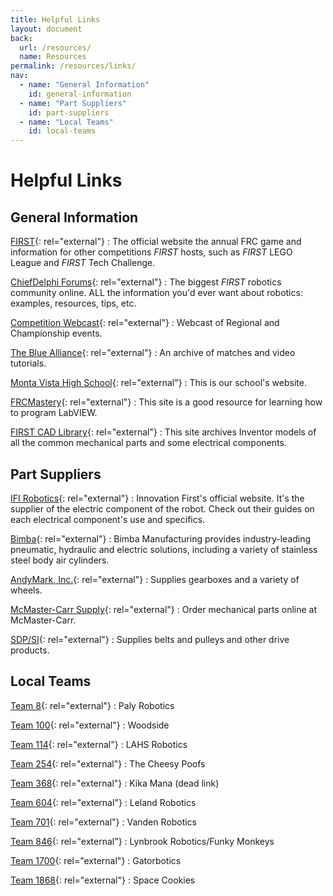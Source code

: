```yaml
---
title: Helpful Links
layout: document
back:
  url: /resources/
  name: Resources
permalink: /resources/links/
nav:
  - name: "General Information"
    id: general-information
  - name: "Part Suppliers"
    id: part-suppliers
  - name: "Local Teams"
    id: local-teams
---
```


# Helpful Links

## General Information

[FIRST](http://usfirst.org/){: rel="external"}
: The official website the annual FRC game and information for other competitions <i class="first">FIRST</i> hosts, such as <i class="first">FIRST</i> LEGO League and <i class="first">FIRST</i> Tech Challenge.

[ChiefDelphi Forums](http://www.chiefdelphi.com/){: rel="external"}
: The biggest <i class="first">FIRST</i> robotics community online. ALL the information you'd ever want about robotics: examples, resources, tips, etc.

[Competition Webcast](http://robotics.nasa.gov/events/first.php){: rel="external"}
: Webcast of Regional and Championship events.

<!-- dead link
[FIRST Wiki]
: Our unofficial information page in the FIRST team directory.
-->

[The Blue Alliance](http://www.thebluealliance.com/){: rel="external"}
: An archive of matches and video tutorials.

[Monta Vista High School](https://montavista.schoolloop.com/){: rel="external"}
: This is our school's website.

[FRCMastery](http://www.frcmastery.com/){: rel="external"}
: This site is a good resource for learning how to program LabVIEW.

[FIRST CAD Library](http://www.firstcadlibrary.com/){: rel="external"}
: This site archives Inventor models of all the common mechanical parts and some electrical components.

## Part Suppliers

[IFI Robotics](http://www.vexrobotics.com/vexpro/){: rel="external"}
: Innovation First's official website. It's the supplier of the electric component of the robot. Check out their guides on each electrical component's use and specifics.

[Bimba](http://www.bimba.com/){: rel="external"}
: Bimba Manufacturing provides industry-leading pneumatic, hydraulic and electric solutions, including a variety of stainless steel body air cylinders.

[AndyMark, Inc.](http://www.andymark.com/){: rel="external"}
: Supplies gearboxes and a variety of wheels.

[McMaster-Carr Supply](http://www.mcmaster.com/){: rel="external"}
: Order mechanical parts online at McMaster-Carr.

[SDP/SI](https://sdp-si.com/eStore/){: rel="external"}
: Supplies belts and pulleys and other drive products.

## Local Teams

[Team 8](http://www.palyrobotics.com/){: rel="external"}
: Paly Robotics

[Team 100](http://www.team100.org/){: rel="external"}
: Woodside

[Team 114](http://lahsrobotics.org/){: rel="external"}
: LAHS Robotics

[Team 254](http://www.team254.com/){: rel="external"}
: The Cheesy Poofs

[Team 368](http://www.mckinleyrobotics.org/){: rel="external"}
: Kika Mana (dead link)

[Team 604](http://604robotics.com/){: rel="external"}
: Leland Robotics

[Team 701](http://www.vandenrobotics.com/){: rel="external"}
: Vanden Robotics

[Team 846](http://lynbrookrobotics.com/){: rel="external"}
: Lynbrook Robotics/Funky Monkeys

[Team 1700](http://gatorbotics-build.blogspot.com/){: rel="external"}
: Gatorbotics

[Team 1868](http://www.spacecookies.org/){: rel="external"}
: Space Cookies
